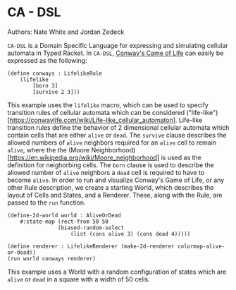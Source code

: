 # CA - DSL

Authors: Nate White and Jordan Zedeck

`CA-DSL` is a Domain Specific Language for expressing and simulating cellular automata in Typed Racket. In `CA-DSL`, [Conway's Came of Life](https://en.wikipedia.org/wiki/Conway%27s_Game_of_Life) can easily be expressed as the following:

``` racket
(define conways : LifelikeRule
    (lifelike 
        [born 3]
        [survive 2 3]))
```

This example uses the `lifelike` macro, which can be used to specify transition rules of cellular automata which can be considered ("life-like")[https://conwaylife.com/wiki/Life-like_cellular_automaton]. Life-like transition rules define the behavior of 2 dimensional cellular automata which contain cells that are either `alive` or `dead`. The `survive` clause describes the allowed numbers of `alive` neighbors required for an `alive` cell to remain `alive`, where the the (Moore Neighborhood)[https://en.wikipedia.org/wiki/Moore_neighborhood] is used as the definition for neighorbing cells. The `born` clause is used to describe the allowed number of `alive` neighbors a `dead` cell is required to have to become `alive`. In order to run and visualize Conway's Game of Life, or any other Rule description, we create a starting World, which describes the layout of Cells and States, and a Renderer. These, along with the Rule, are passed to the `run` function.

``` racket
(define-2d-world world : AliveOrDead 
    #:state-map (rect-from 50 50
                (biased-random-select 
                    (list (cons alive 3) (cons dead 4)))))

(define renderer : LifelikeRenderer (make-2d-renderer colormap-alive-or-dead))
(run world conways renderer)
```

This example uses a World with a random configuration of states which are `alive` or `dead` in a square with a width of 50 cells. 

